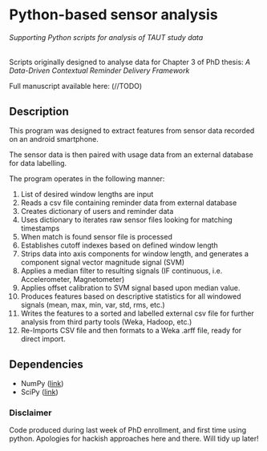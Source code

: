 # Python-based sensor analysis
###### Supporting Python scripts for analysis of TAUT study data

Scripts originally designed to analyse data for Chapter 3 of PhD thesis: *A Data-Driven Contextual Reminder Delivery Framework*

Full manuscript available here: (//TODO)

## Description
This program was designed to extract features from sensor data recorded on an android smartphone.

The sensor data is then paired with usage data from an external database for data labelling.

The program operates in the following manner:

1. List of desired window lengths are input
2. Reads a csv file containing reminder data from external database
3. Creates dictionary of users and reminder data
4. Uses dictionary to iterates raw sensor files looking for matching timestamps
5. When match is found sensor file is processed
6. Establishes cutoff indexes based on defined window length
7. Strips data into axis components for window length, and generates a component signal vector magnitude signal (SVM)
8. Applies a median filter to resulting signals (IF continuous, i.e. Accelerometer, Magnetometer)
9. Applies offset calibration to SVM signal based upon median value.
9. Produces features based on descriptive statistics for all windowed signals (mean, max, min, var, std, rms, etc.)
10. Writes the features to a sorted and labelled external csv file for further analysis from third party tools (Weka, Hadoop, etc.)
11. Re-Imports CSV file and then formats to a Weka .arff file, ready for direct import.

## Dependencies
* NumPy ([link](http://www.numpy.org))
* SciPy ([link](http://www.scipy.org))

### Disclaimer
Code produced during last week of PhD enrollment, and first time using python. Apologies for hackish approaches here and there. Will tidy up later!